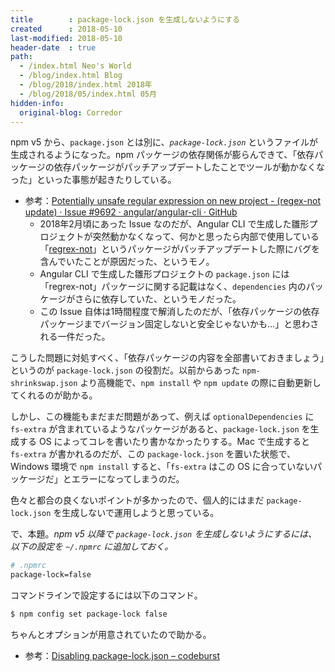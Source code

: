 ```yaml
---
title        : package-lock.json を生成しないようにする
created      : 2018-05-10
last-modified: 2018-05-10
header-date  : true
path:
  - /index.html Neo's World
  - /blog/index.html Blog
  - /blog/2018/index.html 2018年
  - /blog/2018/05/index.html 05月
hidden-info:
  original-blog: Corredor
---
```


npm v5 から、`package.json` とは別に、*`package-lock.json`* というファイルが生成されるようになった。npm パッケージの依存関係が膨らんできて、「依存パッケージの依存パッケージがパッチアップデートしたことでツールが動かなくなった」といった事態が起きたりしている。

- 参考：[Potentially unsafe regular expression on new project - (regex-not update) · Issue #9692 · angular/angular-cli · GitHub](https://github.com/angular/angular-cli/issues/9692)
  - 2018年2月頃にあった Issue なのだが、Angular CLI で生成した雛形プロジェクトが突然動かなくなって、何かと思ったら内部で使用している「[regrex-not](https://github.com/jonschlinkert/regex-not/issues/3)」というパッケージがパッチアップデートした際にバグを含んでいたことが原因だった、というモノ。
  - Angular CLI で生成した雛形プロジェクトの `package.json` には「regrex-not」パッケージに関する記載はなく、`dependencies` 内のパッケージがさらに依存していた、というモノだった。
  - この Issue 自体は1時間程度で解消したのだが、「依存パッケージの依存パッケージまでバージョン固定しないと安全じゃないかも…」と思わされる一件だった。

こうした問題に対処すべく、「依存パッケージの内容を全部書いておきましょう」というのが `package-lock.json` の役割だ。以前からあった `npm-shrinkswap.json` より高機能で、`npm install` や `npm update` の際に自動更新してくれるのが助かる。

しかし、この機能もまだまだ問題があって、例えば `optionalDependencies` に `fs-extra` が含まれているようなパッケージがあると、`package-lock.json` を生成する OS によってコレを書いたり書かなかったりする。Mac で生成すると `fs-extra` が書かれるのだが、この `package-lock.json` を置いた状態で、Windows 環境で `npm install` すると、「`fs-extra` はこの OS に合っていないパッケージだ」とエラーになってしまうのだ。

色々と都合の良くないポイントが多かったので、個人的にはまだ `package-lock.json` を生成しないで運用しようと思っている。

で、本題。*npm v5 以降で `package-lock.json` を生成しないようにするには、以下の設定を `~/.npmrc` に追加しておく。*

```bash
# .npmrc
package-lock=false
```

コマンドラインで設定するには以下のコマンド。

```bash
$ npm config set package-lock false
```

ちゃんとオプションが用意されていたので助かる。

- 参考：[Disabling package-lock.json – codeburst](https://codeburst.io/disabling-package-lock-json-6be662f5b97d)
